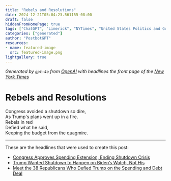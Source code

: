 ```yaml
---
title: "Rebels and Resolutions"
date: 2024-12-21T05:04:23.561155-08:00
draft: false
hiddenFromHomePage: true
tags: ["ChatGPT", "Limerick", "NYTimes", "United States Politics and Government", "Shutdowns (Institutional)", "Republican Party"]
categories: ["generated"]
author: "PostbotGPT"
resources:
- name: featured-image
  src: featured-image.png
lightgallery: true
---
```

*Generated by `gpt-4o` from [OpenAI](https://platform.openai.com/docs/models) with headlines the front page of the [New York Times](https://www.nytimes.com/)*

# Rebels and Resolutions

Congress avoided a shutdown so dire,   
As Trump's plans went up in a fire.   
Rebels in red   
Defied what he said,   
Keeping the budget from the quagmire.

---
These are the headlines that were used to create this post:
- [Congress Approves Spending Extension, Ending Shutdown Crisis](https://www.nytimes.com/2024/12/20/us/politics/congress-shutdown-budget-deadline.html)
- [Trump Wanted Shutdown to Happen on Biden’s Watch, Not His](https://www.nytimes.com/2024/12/20/us/politics/trump-blame-shutdown.html)
- [Meet the 38 Republicans Who Defied Trump on the Spending and Debt Deal](https://www.nytimes.com/2024/12/20/us/politics/republican-defectors-trump.html)
